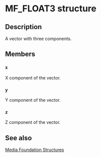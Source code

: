 # MF_FLOAT3 structure

## Description

A vector with three components.

## Members

### `x`

X component of the vector.

### `y`

Y component of the vector.

### `z`

Z component of the vector.

## See also

[Media Foundation Structures](https://learn.microsoft.com/windows/desktop/medfound/media-foundation-structures)